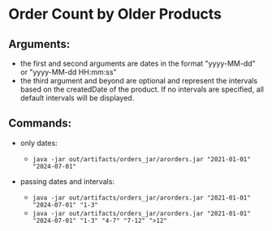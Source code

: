 # Order Count by Older Products

## Arguments:
- the first and second arguments are dates in the format "yyyy-MM-dd" or "yyyy-MM-dd HH:mm:ss"
- the third argument and beyond are optional and represent the intervals based on the createdDate of the product. If no intervals are specified, all default intervals will be displayed.
 
## Commands:
- only dates:
  - `java -jar out/artifacts/orders_jar/arorders.jar "2021-01-01" "2024-07-01" `

- passing dates and intervals:
  - `java -jar out/artifacts/orders_jar/arorders.jar "2021-01-01" "2024-07-01" "1-3"`
  - `java -jar out/artifacts/orders_jar/arorders.jar "2021-01-01" "2024-07-01" "1-3" "4-7" "7-12" ">12"`
 